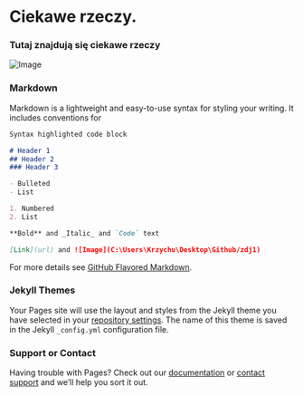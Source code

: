 # Ciekawe rzeczy.

### Tutaj znajdują się ciekawe rzeczy

![Image](https://www.google.com/search?q=zdj%C4%99cie&sxsrf=ALeKk02rT4CCwvrddygwVTJLCKVFfPmeUQ:1623835789879&source=lnms&tbm=isch&sa=X&ved=2ahUKEwiJg7fb65vxAhVI-aQKHVPbDl4Q_AUoAXoECAIQAw&biw=1707&bih=837&dpr=1.13#imgrc=-OsQE1qHxkR1OM)

### Markdown

Markdown is a lightweight and easy-to-use syntax for styling your writing. It includes conventions for

```markdown
Syntax highlighted code block

# Header 1
## Header 2
### Header 3

- Bulleted
- List

1. Numbered
2. List

**Bold** and _Italic_ and `Code` text

[Link](url) and ![Image](C:\Users\Krzychu\Desktop\Github/zdj1)
```

For more details see [GitHub Flavored Markdown](https://guides.github.com/features/mastering-markdown/).

### Jekyll Themes

Your Pages site will use the layout and styles from the Jekyll theme you have selected in your [repository settings](https://github.com/KrzysztofMorek/Zaliczenie/settings/pages). The name of this theme is saved in the Jekyll `_config.yml` configuration file.

### Support or Contact

Having trouble with Pages? Check out our [documentation](https://docs.github.com/categories/github-pages-basics/) or [contact support](https://support.github.com/contact) and we’ll help you sort it out.
